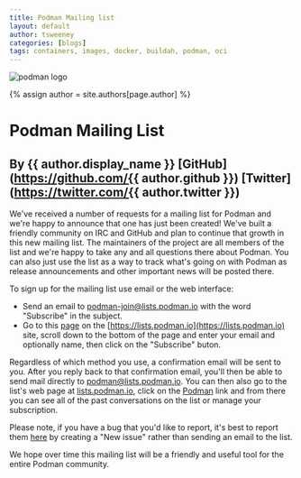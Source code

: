 ```yaml
---
title: Podman Mailing list
layout: default
author: tsweeney
categories: [blogs]
tags: containers, images, docker, buildah, podman, oci
---
```

![podman logo](https://podman.io/images/podman.svg)

{% assign author = site.authors[page.author] %}

# Podman Mailing List
## By {{ author.display_name }} [GitHub](https://github.com/{{ author.github }}) [Twitter](https://twitter.com/{{ author.twitter }})

We've received a number of requests for a mailing list for Podman and we're happy to announce that one has just been created!  We've built a friendly community on IRC and GitHub and plan to continue that growth in this new mailing list.  The maintainers of the project are all members of the list and we're happy to take any and all questions there about Podman.  You can also just use the list as a way to track what's going on with Podman as release announcements and other important news will be posted there.

<!--readmore-->
To sign up for the mailing list use email or the web interface:

  * Send an email to [podman-join@lists.podman.io](mailto:podman-join@lists.podman.io?subject=subscribe) with the word "Subscribe" in the subject.
  * Go to this [page](https://lists.podman.io/admin/lists/podman.lists.podman.io/) on the [https://lists.podman.io](https://lists.podman.io) site, scroll down to the bottom of the page and enter your email and optionally name, then click on the "Subscribe" buton.

Regardless of which method you use, a confirmation email will be sent to you.  After you reply back to that confirmation email, you'll then be able to send mail directly to [podman@lists.podman.io](mailto:podman@lists.podman.io).  You can then also go to the list's web page at [lists.podman.io](https://lists.podman.io), click on the [Podman](https://lists.podman.io/archives/list/podman@lists.podman.io/) link and from there you can see all of the past conversations on the list or manage your subscription. 

Please note, if you have a bug that you'd like to report, it's best to report them [here](https://github.com/containers/podman/issues) by creating a "New issue" rather than sending an email to the list. 

We hope over time this mailing list will be a friendly and useful tool for the entire Podman community.
